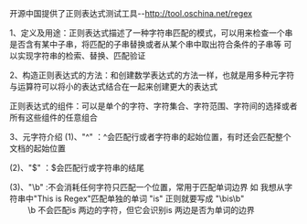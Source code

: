 开源中国提供了正则表达式测试工具--http://tool.oschina.net/regex


1、定义及用途：正则表达式描述了一种字符串匹配的模式，可以用来检查一个串是否含有某中子串，将匹配的子串替换或者从某个串中取出符合条件的子串等
               可以实现字符串的检索、替换、匹配验证
               
   
2、构造正则表达式的方法：和创建数学表达式的方法一样，也就是用多种元字符与运算符可以将小的表达式结合在一起来创建更大的表达式
   
   正则表达式的组件：可以是单个的字符、字符集合、字符范围、字符间的选择或者所有这些组件的任意组合
   
3、元字符介绍
   (1)、"^" ：^会匹配行或者字符串的起始位置，有时还会匹配整个文档的起始位置
   
   (2)、"$"  ：$会匹配行或字符串的结尾
   
   (3)、"\b" :不会消耗任何字符只匹配一个位置，常用于匹配单词边界 如 我想从字符串中"This is Regex"匹配单独的单词 "is" 正则就要写成 "\bis\b"  
　　           \b 不会匹配is 两边的字符，但它会识别is 两边是否为单词的边界 
